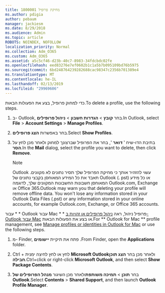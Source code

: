 ```yaml
---
title: 1800001 מחיקת פרופיל
ms.author: pdigia
author: pebaum
manager: jackiesm
ms.date: 8/29/2018
ms.audience: Admin
ms.topic: article
ROBOTS: NOINDEX, NOFOLLOW
localization_priority: Normal
ms.collection: Adm_O365
ms.custom: Adm_O365
ms.assetid: a5c5cf46-d23b-40c7-8983-34fdcbdc02fe
ms.openlocfilehash: eed83276e7ef0602b1c1a5b7b095109bd76b5975
ms.sourcegitcommit: 6bd248764239282688cac98347c2356b701389e4
ms.translationtype: MT
ms.contentlocale: he-IL
ms.lasthandoff: 02/13/2019
ms.locfileid: "29969606"
---
```

<span data-ttu-id="21a51-102">כדי למחוק פרופיל, בצע את הפעולות הבאות.</span><span class="sxs-lookup"><span data-stu-id="21a51-102">To delete a profile, use the following steps.</span></span>
  
1. <span data-ttu-id="21a51-103">ב- Outlook, בחר **קובץ** \> **הגדרות חשבון** \> **ניהול פרופילים**.</span><span class="sxs-lookup"><span data-stu-id="21a51-103">In Outlook, select **File** \> **Account Settings** \> **Manage Profiles**.</span></span>
    
2. <span data-ttu-id="21a51-104">בחר באפשרות **הצג פרופילים**.</span><span class="sxs-lookup"><span data-stu-id="21a51-104">Select **Show Profiles**.</span></span>
    
3. <span data-ttu-id="21a51-105">בתיבת הדו-שיח ' **דואר** ', בחר את הפרופיל שברצונך למחוק ולאחר מכן לחץ על **הסר**.</span><span class="sxs-lookup"><span data-stu-id="21a51-105">In the **Mail** dialog, select the profile you want to delete, then click **Remove**.</span></span>
    
    > [!NOTE]
    > <span data-ttu-id="21a51-p101">Outlook עשוי להזהיר אותך כי מחיקת הפרופיל שלך תסיר נתונים לא מקוונים. תאבד את כל המידע המאוחסן בקבצי נתונים של Outlook (. pst) או כל מידע המאוחסן חשבונות החשבונות המקוונים שלך, לדוגמה Outlook.com, Exchange או Office 365.</span><span class="sxs-lookup"><span data-stu-id="21a51-p101">Outlook may warn you that deleting your profile will remove offline data. You won't lose any information stored in your Outlook Data Files (.pst) or any information stored in your online accounts, for example Outlook.com, Exchange, or Office 365 accounts.</span></span> 
  
<span data-ttu-id="21a51-108">עבור \* \* Outlook עבור Mac \* \* פרופיל ניהול, ראה [ניהול פרופילים או זהויות ב- Outlook עבור Mac](https://support.office.com/article/fed2a955-74df-4a24-bef6-78a426958c4c.aspx) או בצע את הפעולות הבאות.</span><span class="sxs-lookup"><span data-stu-id="21a51-108">For \*\* Outlook for Mac \*\* profile management, see [Manage profiles or identities in Outlook for Mac](https://support.office.com/article/fed2a955-74df-4a24-bef6-78a426958c4c.aspx) or use the following steps.</span></span> 
  
1. <span data-ttu-id="21a51-109">מ- Finder, פתח את תיקיית **יישומים** .</span><span class="sxs-lookup"><span data-stu-id="21a51-109">From Finder, open the **Applications** folder.</span></span> 
    
2. <span data-ttu-id="21a51-110">Ctrl + לחץ או לחץ לחיצה ימנית **Microsoft Outlook**ולאחר מכן בחר **הצג תוכן חבילה**.</span><span class="sxs-lookup"><span data-stu-id="21a51-110">Ctrl+click or right-click **Microsoft Outlook**, and then select **Show Package Contents**.</span></span>
    
3. <span data-ttu-id="21a51-111">בחר **תוכן** \> **תמיכה משותפת**ולאחר מכן השיגור **מנהל הפרופילים של Outlook**.</span><span class="sxs-lookup"><span data-stu-id="21a51-111">Select **Contents** \> **Shared Support**, and then launch **Outlook Profile Manager**.</span></span>
    

